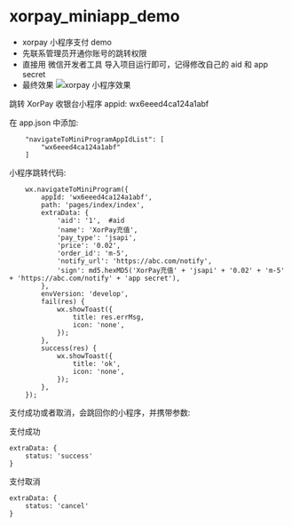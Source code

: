 # xorpay_miniapp_demo

- xorpay 小程序支付 demo
- 先联系管理员开通你账号的跳转权限
- 直接用 微信开发者工具 导入项目运行即可，记得修改自己的 aid 和 app secret
- 最终效果
![xorpay 小程序效果](https://upload-images.jianshu.io/upload_images/16698538-d252ef3730a44708.gif?imageMogr2/auto-orient/strip%7CimageView2/2/w/320/format/webp)

跳转 XorPay 收银台小程序 appid: wx6eeed4ca124a1abf

在 app.json 中添加:

```
    "navigateToMiniProgramAppIdList": [
        "wx6eeed4ca124a1abf"
    ]
```

小程序跳转代码:

```
    wx.navigateToMiniProgram({
        appId: 'wx6eeed4ca124a1abf',
        path: 'pages/index/index',
        extraData: {
            'aid': '1',  #aid
            'name': 'XorPay充值',
            'pay_type': 'jsapi',
            'price': '0.02',
            'order_id': 'm-5',
            'notify_url': 'https://abc.com/notify',
            'sign': md5.hexMD5('XorPay充值' + 'jsapi' + '0.02' + 'm-5' + 'https://abc.com/notify' + 'app secret'),
        },
        envVersion: 'develop',
        fail(res) {
            wx.showToast({
                title: res.errMsg,
                icon: 'none',
            });
        },
        success(res) {
            wx.showToast({
                title: 'ok',
                icon: 'none',
            });
        },
    });
```

支付成功或者取消，会跳回你的小程序，并携带参数:

支付成功
```
extraData: {
    status: 'success'
}
```

支付取消
```
extraData: {
    status: 'cancel'
}
```
